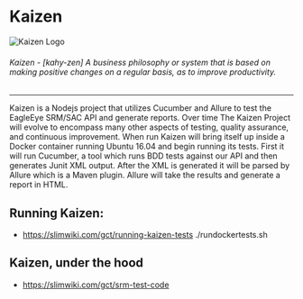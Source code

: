 # Kaizen

![Kaizen Logo](http://i.imgur.com/9Z1BFWs.png)

###### Kaizen - [kahy-zen] A business philosophy or system that is based on making positive changes on a regular basis, as to improve productivity.

---

Kaizen is a Nodejs project that utilizes Cucumber and Allure to test the EagleEye SRM/SAC API and generate reports. Over time The Kaizen Project will evolve to encompass many other aspects of testing, quality assurance, and continuous improvement.
When run Kaizen will bring itself up inside a Docker container running Ubuntu 16.04 and begin running its tests.
First it will run Cucumber, a tool which runs BDD tests against our API and then generates Junit XML output. After the 
XML is generated it will be parsed by Allure which is a Maven plugin. Allure will take the results and generate a report in HTML.


## Running Kaizen:
- https://slimwiki.com/gct/running-kaizen-tests
./rundockertests.sh

## Kaizen, under the hood
- https://slimwiki.com/gct/srm-test-code
